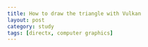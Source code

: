 ```yaml
---
title: How to draw the triangle with Vulkan
layout: post
category: study
tags: [directx, computer graphics]
---
```


